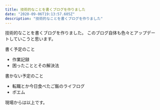 ```yaml
---
title: 技術的なことを書くブログを作りました
date: "2020-09-06T19:13:57.605Z"
description: "技術的なことを書くブログを作りました"
---
```


技術的なことを書くブログを作りました。
このブログ自体も色々とアップデートしていこうと思います。

書く予定のこと

- 作業記録
- 困ったこととその解決法

書かない予定のこと

- 転職とか今日食べたご飯のライフログ
- ポエム

現場からは以上です。

